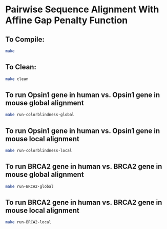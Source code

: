 # Pairwise Sequence Alignment With Affine Gap Penalty Function

## To Compile:
```bash
make
```
## To Clean:
```bash
make clean
```
## To run Opsin1 gene in human vs. Opsin1 gene in mouse global alignment
```bash
make run-colorblindness-global
```
## To run Opsin1 gene in human vs. Opsin1 gene in mouse local alignment
```bash
make run-colorblindness-local
```
## To run BRCA2 gene in human vs. BRCA2 gene in mouse global alignment
```bash
make run-BRCA2-global
```
## To run BRCA2 gene in human vs. BRCA2 gene in mouse local alignment
```bash
make run-BRCA2-local
```